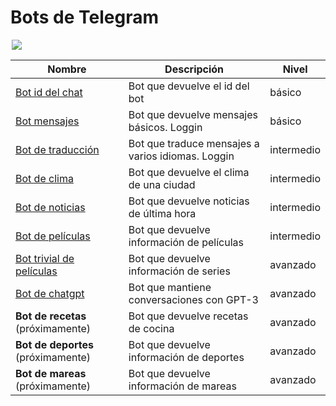 # Bots de Telegram

<div style="display:block; margin-left:auto; margin-right:auto; max-width:500px;">

![](https://www.pngmart.com/files/15/Baby-Bender-PNG.png)

</div>

| Nombre                                                | Descripción                                       | Nivel      |
| ----------------------------------------------------- | ------------------------------------------------- | ---------- |
| [Bot id del chat](./01_id_bot/)                       | Bot que devuelve el id del bot                    | básico     |
| [Bot mensajes](./02_pruebas_bot/)                     | Bot que devuelve mensajes básicos. Loggin         | básico     |
| [Bot de traducción](./03_translator_bot/)             | Bot que traduce mensajes a varios idiomas. Loggin | intermedio |
| [Bot de clima](./04_clima_bot/)                       | Bot que devuelve el clima de una ciudad           | intermedio |
| [Bot de noticias](./05_rss_bot/)                      | Bot que devuelve noticias de última hora          | intermedio |
| [Bot de películas](./06_movie_bot/)                   | Bot que devuelve información de películas         | intermedio |
| [Bot trivial de películas](./07_movie2_bot/README.md) | Bot que devuelve información de series            | avanzado   |
| [Bot de chatgpt](./08_chatgpt_bot/README.md)          | Bot que mantiene conversaciones con GPT-3         | avanzado   |
| **Bot de recetas** (próximamente)                     | Bot que devuelve recetas de cocina                | avanzado   |
| **Bot de deportes** (próximamente)                    | Bot que devuelve información de deportes          | avanzado   |
| **Bot de mareas** (próximamente)                      | Bot que devuelve información de mareas            | avanzado   |
